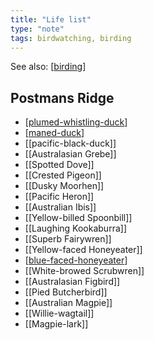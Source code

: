 ```yaml
---
title: "Life list"
type: "note"
tags: birdwatching, birding
---
```


See also: [[birding]]

## Postmans Ridge

- [[plumed-whistling-duck]]
- [[maned-duck]]
- [[pacific-black-duck]]
- [[Australasian Grebe]]
- [[Spotted Dove]]
- [[Crested Pigeon]]
- [[Dusky Moorhen]]
- [[Pacific Heron]]
- [[Australian Ibis]]
- [[Yellow-billed Spoonbill]]
- [[Laughing Kookaburra]]
- [[Superb Fairywren]]
- [[Yellow-faced Honeyeater]]
- [[blue-faced-honeyeater]]
- [[White-browed Scrubwren]]
- [[Australasian Figbird]]
- [[Pied Butcherbird]]
- [[Australian Magpie]]
- [[Willie-wagtail]]
- [[Magpie-lark]]


[//begin]: # "Autogenerated link references for markdown compatibility"
[birding]: birding "Birding"
[plumed-whistling-duck]: plumed-whistling-duck "Plumed Whistling-Duck"
[maned-duck]: maned-duck "Maned Duck"
[blue-faced-honeyeater]: blue-faced-honeyeater "Blue-faced Honeyeater"
[//end]: # "Autogenerated link references"